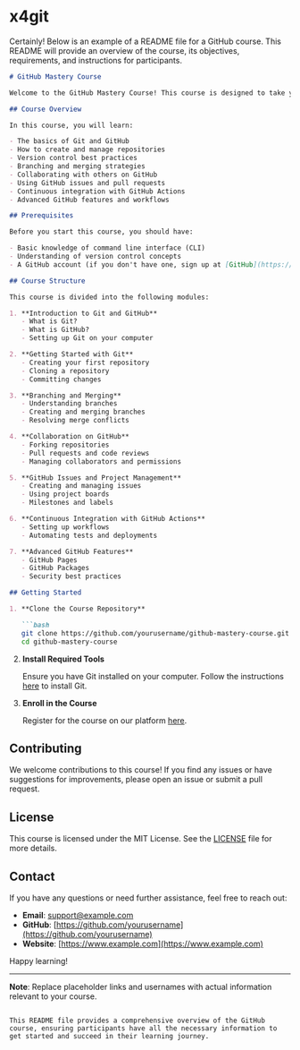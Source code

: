 # x4git
Certainly! Below is an example of a README file for a GitHub course. This README will provide an overview of the course, its objectives, requirements, and instructions for participants.

```markdown
# GitHub Mastery Course

Welcome to the GitHub Mastery Course! This course is designed to take you from a GitHub novice to a proficient user, equipping you with the skills to manage and collaborate on projects effectively.

## Course Overview

In this course, you will learn:

- The basics of Git and GitHub
- How to create and manage repositories
- Version control best practices
- Branching and merging strategies
- Collaborating with others on GitHub
- Using GitHub issues and pull requests
- Continuous integration with GitHub Actions
- Advanced GitHub features and workflows

## Prerequisites

Before you start this course, you should have:

- Basic knowledge of command line interface (CLI)
- Understanding of version control concepts
- A GitHub account (if you don't have one, sign up at [GitHub](https://github.com/))

## Course Structure

This course is divided into the following modules:

1. **Introduction to Git and GitHub**
   - What is Git?
   - What is GitHub?
   - Setting up Git on your computer

2. **Getting Started with Git**
   - Creating your first repository
   - Cloning a repository
   - Committing changes

3. **Branching and Merging**
   - Understanding branches
   - Creating and merging branches
   - Resolving merge conflicts

4. **Collaboration on GitHub**
   - Forking repositories
   - Pull requests and code reviews
   - Managing collaborators and permissions

5. **GitHub Issues and Project Management**
   - Creating and managing issues
   - Using project boards
   - Milestones and labels

6. **Continuous Integration with GitHub Actions**
   - Setting up workflows
   - Automating tests and deployments

7. **Advanced GitHub Features**
   - GitHub Pages
   - GitHub Packages
   - Security best practices

## Getting Started

1. **Clone the Course Repository**

   ```bash
   git clone https://github.com/yourusername/github-mastery-course.git
   cd github-mastery-course
   ```

2. **Install Required Tools**

   Ensure you have Git installed on your computer. Follow the instructions [here](https://git-scm.com/book/en/v2/Getting-Started-Installing-Git) to install Git.

3. **Enroll in the Course**

   Register for the course on our platform [here](https://www.example.com).

## Contributing

We welcome contributions to this course! If you find any issues or have suggestions for improvements, please open an issue or submit a pull request.

## License

This course is licensed under the MIT License. See the [LICENSE](LICENSE) file for more details.

## Contact

If you have any questions or need further assistance, feel free to reach out:

- **Email**: support@example.com
- **GitHub**: [https://github.com/yourusername](https://github.com/yourusername)
- **Website**: [https://www.example.com](https://www.example.com)

Happy learning!

---
**Note**: Replace placeholder links and usernames with actual information relevant to your course.
```

This README file provides a comprehensive overview of the GitHub course, ensuring participants have all the necessary information to get started and succeed in their learning journey.